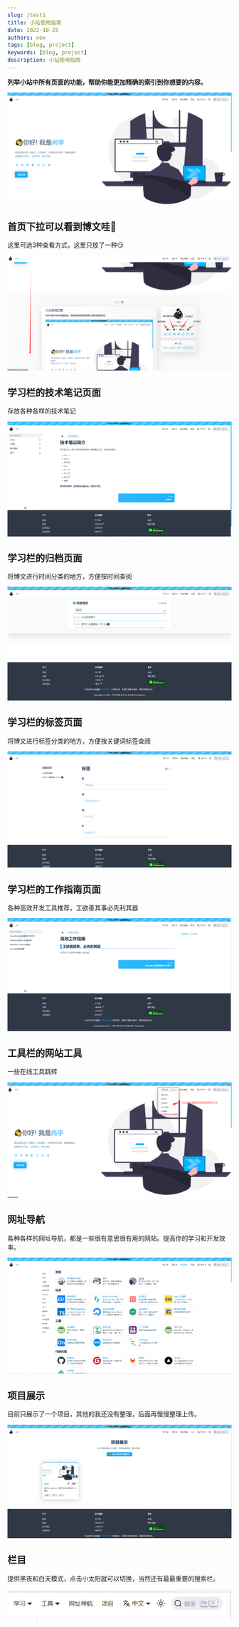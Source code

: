 ```yaml
---
slug: /test1
title: 小站使用指南
date: 2022-10-25
authors: nox
tags: [blog, project]
keywords: [blog, project]
description: 小站使用指南
---
```


**列举小站中所有页面的功能，帮助你能更加精确的索引到你想要的内容。**

![blog](./../../static/img/image/blog_img/小站使用指南/blog.png)

<!-- truncate -->

## 首页下拉可以看到博文哇🤣

这里可选3种查看方式，这里只放了一种😏

![主页](./../../static/img/image/blog_img/小站使用指南/主页.png)

## 学习栏的技术笔记页面

存放各种各样的技术笔记

![技术笔记](./../../static/img/image/blog_img/小站使用指南/技术笔记.png)

## 学习栏的归档页面

将博文进行时间分类的地方，方便按时间查阅

![归档](./../../static/img/image/blog_img/小站使用指南/归档.png)

## 学习栏的标签页面

将博文进行标签分类的地方，方便按关键词标签查阅

![标签](./../../static/img/image/blog_img/小站使用指南/标签.png)

## 学习栏的工作指南页面

各种高效开发工具推荐，工欲善其事必先利其器

![工作指南](./../../static/img/image/blog_img/小站使用指南/工作指南.png)

## 工具栏的网站工具

一些在线工具跳转

![工具](./../../static/img/image/blog_img/小站使用指南/工具.png)

## 网址导航

各种各样的网址导航，都是一些很有意思很有用的网站。提高你的学习和开发效率。

![网址导航](./../../static/img/image/blog_img/小站使用指南/网址导航.png)

## 项目展示

目前只展示了一个项目，其他的我还没有整理，后面再慢慢整理上传。

![项目](./../../static/img/image/blog_img/小站使用指南/项目.png)

## 栏目

提供黑夜和白天模式，点击小太阳就可以切换，当然还有最最重要的搜索栏。

![栏目](./../../static/img/image/blog_img/小站使用指南/栏目.png)
